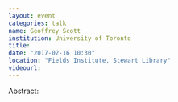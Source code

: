 ```yaml
---
layout: event
categories: talk
name: Geoffrey Scott
institution: University of Toronto
title: 
date: "2017-02-16 10:30"
location: "Fields Institute, Stewart Library"
videourl: 
---
```

Abstract:
